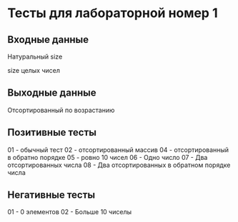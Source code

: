 # Тесты для лабораторной номер 1

## Входные данные
Натуральный size

size целых чисел

## Выходные данные
Отсортированный по возрастанию

## Позитивные тесты
01 - обычный тест
02 - отсортированный массив
04 - отсортированный в обратно порядке
05 - ровно 10 чисел
06 - Одно число
07 - Два отсортированных числа
08 - Два отсортированных в обратном порядке числа
## Негативные тесты
01 - 0 элементов
02 - Больше 10 чиселы